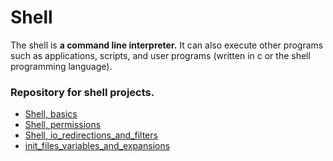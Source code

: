 # Shell

The shell is **a command line interpreter.** It can also execute other programs such as applications, scripts, and user programs (written in c or the shell programming language).
### Repository for shell projects.


- [Shell, basics](https://github.com/FatjonMileti/shell/tree/main/basics) 
- [Shell, permissions](https://github.com/FatjonMileti/shell/tree/main/permissions) 
- [Shell, io_redirections_and_filters](https://github.com/FatjonMileti/shell/tree/main/io_redirections_and_filters)
- [init_files_variables_and_expansions](https://github.com/FatjonMileti/shell/tree/main/init_files_variables_and_expansions)